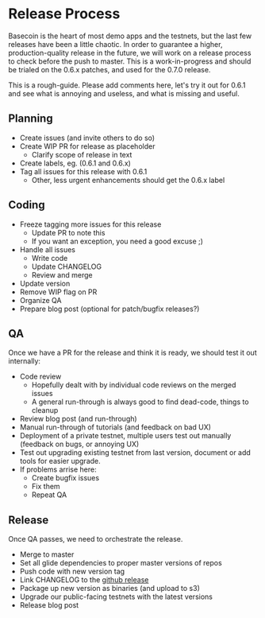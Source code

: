 # Release Process

Basecoin is the heart of most demo apps and the testnets, but the last few releases have been a little chaotic.  In order to guarantee a higher, production-quality release in the future, we will work on a release process to check before the push to master.  This is a work-in-progress and should be trialed on the 0.6.x patches, and used for the 0.7.0 release.

This is a rough-guide.  Please add comments here, let's try it out for 0.6.1 and see what is annoying and useless, and what is missing and useful.

## Planning

* Create issues (and invite others to do so)
* Create WIP PR for release as placeholder
  * Clarify scope of release in text
* Create labels, eg. (0.6.1 and 0.6.x)
* Tag all issues for this release with 0.6.1
  * Other, less urgent enhancements should get the 0.6.x label

## Coding

* Freeze tagging more issues for this release
  * Update PR to note this
  * If you want an exception, you need a good excuse ;)
* Handle all issues
  * Write code
  * Update CHANGELOG
  * Review and merge
* Update version
* Remove WIP flag on PR
* Organize QA
* Prepare blog post (optional for patch/bugfix releases?)

## QA

Once we have a PR for the release and think it is ready, we should test it out internally:

* Code review
  * Hopefully dealt with by individual code reviews on the merged issues
  * A general run-through is always good to find dead-code, things to cleanup
* Review blog post (and run-through)
* Manual run-through of tutorials (and feedback on bad UX)
* Deployment of a private testnet, multiple users test out manually (feedback on bugs, or annoying UX)
* Test out upgrading existing testnet from last version, document or add tools for easier upgrade.
* If problems arrise here:
  * Create bugfix issues
  * Fix them
  * Repeat QA

## Release

Once QA passes, we need to orchestrate the release.

* Merge to master
* Set all glide dependencies to proper master versions of repos
* Push code with new version tag
* Link CHANGELOG to the [github release](https://github.com/tendermint/basecoin/releases)
* Package up new version as binaries (and upload to s3)
* Upgrade our public-facing testnets with the latest versions
* Release blog post

